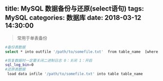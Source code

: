 title: MySQL 数据备份与还原(select语句)
tags: MySQL
categories: 数据库
date: 2018-03-12 14:30:00
---
>常用于单表备份

```bash
#备份表数据
select * into outfile '/path/to/somefile.txt'  from table_name  [where clause]

#恢复数据时一定要关闭二进制日志 0：关闭 1：开启
sql_log_bin=0
#还原表数据
 load data infile '/path/to/somefile.txt' into table table_name
```